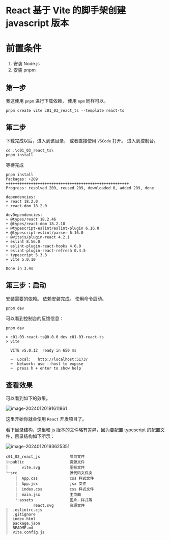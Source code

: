 # React 基于 Vite 的脚手架创建 javascript 版本

# 前置条件

1. 安装 Node.js 
2. 安装 pnpm

## 第一步

我这使用 `pnpm` 进行下载依赖， 使用 `npm` 同样可以。

```shell
pnpm create vite c01_03_react_ts --template react-ts
```

## 第二步

下载完成以后，进入到该目录， 或者直接使用 `VSCode` 打开。 进入到控制台。 

```shell
cd .\c01_03_react_ts\
pnpm install
```

等待完成

```shell
pnpm install
Packages: +209
++++++++++++++++++++++++++++++++++++++++++++++++++++++
Progress: resolved 209, reused 209, downloaded 0, added 209, done

dependencies:
+ react 18.2.0
+ react-dom 18.2.0

devDependencies:
+ @types/react 18.2.46
+ @types/react-dom 18.2.18
+ @typescript-eslint/eslint-plugin 6.16.0
+ @typescript-eslint/parser 6.16.0
+ @vitejs/plugin-react 4.2.1
+ eslint 8.56.0
+ eslint-plugin-react-hooks 4.6.0
+ eslint-plugin-react-refresh 0.4.5
+ typescript 5.3.3
+ vite 5.0.10

Done in 3.4s
```



## 第三步：启动

安装需要的依赖。 依赖安装完成。 使用命令启动。 

```shell
pnpm dev
```

可以看到控制台的反馈信息：

```shell
pnpm dev

> c01-03-react-ts@0.0.0 dev c01-03-react-ts
> vite

  VITE v5.0.12  ready in 650 ms

  ➜  Local:   http://localhost:5173/
  ➜  Network: use --host to expose
  ➜  press h + enter to show help
```

## 查看效果

可以看到如下的效果。 

![image-20240120191611861](C:/Users/QiMiao/AppData/Roaming/Typora/typora-user-images/image-20240120191611861.png)

这里开始你就会使用 `React` 开发项目了。

看下目录结构，这里和 js 版本的文件略有差异，因为要配置 typescript 的配置文件，目录结构如下所示：

![image-20240120193625351](C:/Users/QiMiao/AppData/Roaming/Typora/typora-user-images/image-20240120193625351.png)

```shell
c01_02_react_js				项目文件
├─public					资源文件
│      vite.svg				图标文件
└─src						源代码文件夹
    │  App.css				css 样式文件
    │  App.jsx				jsx 文件
    │  index.css			css 样式文件
    │  main.jsx				主页面
    └─assets				图片，样式等
            react.svg		资源文件
|  .eslintrc.cjs
│  .gitignore
│  index.html
│  package.json
│  README.md
│  vite.config.js
```

